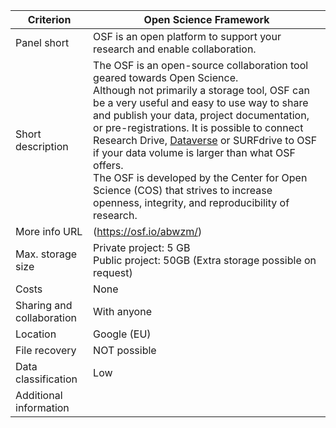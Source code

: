 |Criterion|Open Science Framework|
|---|---|
|Panel short|OSF is an open platform to support your research and enable collaboration.|
|Short description|The OSF is an open-source collaboration tool geared towards Open Science. <br> Although not primarily a storage tool, OSF can be a very useful and easy to use way to share and publish your data, project documentation, or pre-registrations. It is possible to connect Research Drive, [Dataverse](https://libguides.vu.nl/rdm/selecting-archive?#s-lg-box-wrapper-15125672) or SURFdrive to OSF if your data volume is larger than what OSF offers. <br> The OSF is developed by the Center for Open Science (COS) that strives to increase openness, integrity, and reproducibility of research. |
|More info URL|(https://osf.io/abwzm/)|
|Max. storage size|Private project: 5 GB <br> Public project: 50GB (Extra storage possible on request) |
|Costs|None|
|Sharing and collaboration|With anyone|
|Location|Google (EU)|
|File recovery|NOT possible|
|Data classification|Low|
|Additional information| |
